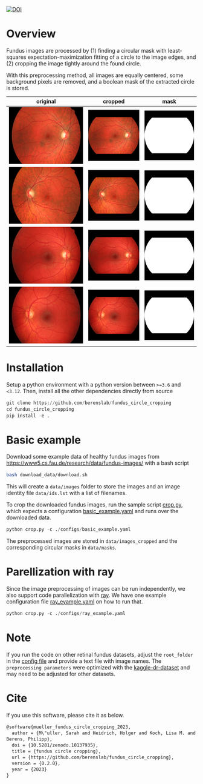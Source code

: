 [![DOI](https://zenodo.org/badge/717013278.svg)](https://zenodo.org/doi/10.5281/zenodo.10137934)

# Overview
Fundus images are processed by (1) finding a circular mask with least-squares expectation-maximization fitting of a circle to the image edges, and (2) cropping the image tightly around the found circle.

With this preprocessing method, all images are equally centered, some background pixels are removed, and a boolean mask of the extracted circle is stored.


|   original   |   cropped  | mask |
|------------|------------|------------|
|<img src="./example_images/images/01_h.jpg" height="150">|<img src="./example_images/images_cropped/01_h.png" width="150">|<img src="./example_images/masks/01_h.png" width="150">|
|<img src="./example_images/images/02_h.jpg" height="150">|<img src="./example_images/images_cropped/02_h.png" width="150">|<img src="./example_images/masks/02_h.png" width="150">|
|<img src="./example_images/images/03_h.jpg" height="150">|<img src="./example_images/images_cropped/03_h.png" width="150">|<img src="./example_images/masks/03_h.png" width="150">|
|<img src="./example_images/images/04_h.jpg" height="150">|<img src="./example_images/images_cropped/04_h.png" width="150">|<img src="./example_images/masks/04_h.png" width="150">|


# Installation
Setup a python environment with a python version between `>=3.6` and `<3.12`.
Then, install all the other dependencies directly from source
```python
git clone https://github.com/berenslab/fundus_circle_cropping
cd fundus_circle_cropping
pip install -e .
```

# Basic example
Download some example data of healthy fundus images from https://www5.cs.fau.de/research/data/fundus-images/ with a bash script
```bash
bash download_data/download.sh
```
This will create a `data/images` folder to store the images and an image identity file `data/ids.lst` with a list of filenames.

To crop the downloaded fundus images, run the sample script [crop.py](crop.py), which expects a configuration [basic_example.yaml](configs/basic_example.yaml) and runs over the downloaded data.
```python
python crop.py -c ./configs/basic_example.yaml
```

The preprocessed images are stored in `data/images_cropped` and the corresponding circular masks in `data/masks`.

# Parellization with ray
Since the image preprocessing of images can be run independently, we also support code parallelization with [ray](https://docs.ray.io/en/latest/ray-overview/installation.html). We have one example configuration file [ray_eyample.yaml](configs/ray_example.yaml) on how to run that.
```python
python crop.py -c ./configs/ray_example.yaml
```

# Note
If you run the code on other retinal fundus datasets, adjust the `root_folder` in the [config file](configs/basic_example.yaml) and provide a text file with image names. The `preprocessing parameters` were optimized with the [kaggle-dr-dataset](https://www.kaggle.com/c/diabetic-retinopathy-detection/data) and may need to be adjusted for other datasets.

# Cite 
If you use this software, please cite it as below.
```
@software{mueller_fundus_circle_cropping_2023,
  author = {M\"uller, Sarah and Heidrich, Holger and Koch, Lisa M. and Berens, Philipp},
  doi = {10.5281/zenodo.10137935},
  title = {fundus circle cropping},
  url = {https://github.com/berenslab/fundus_circle_cropping},
  version = {0.2.0},
  year = {2023}
}
```
